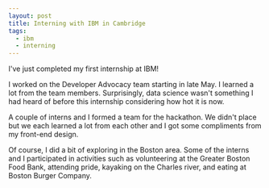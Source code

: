 ```yaml
---
layout: post
title: Interning with IBM in Cambridge
tags:
  - ibm
  - interning
---
```


I've just completed my first internship at IBM!

I worked on the Developer Advocacy team starting in late May. I learned a lot from the team members. Surprisingly, data science wasn't something I had heard of before this internship considering how hot it is now.

A couple of interns and I formed a team for the hackathon. We didn't place but we each learned a lot from each other and I got some compliments from my front-end design.

Of course, I did a bit of exploring in the Boston area. Some of the interns and I participated in activities such as volunteering at the Greater Boston Food Bank, attending pride, kayaking on the Charles river, and eating at Boston Burger Company.
